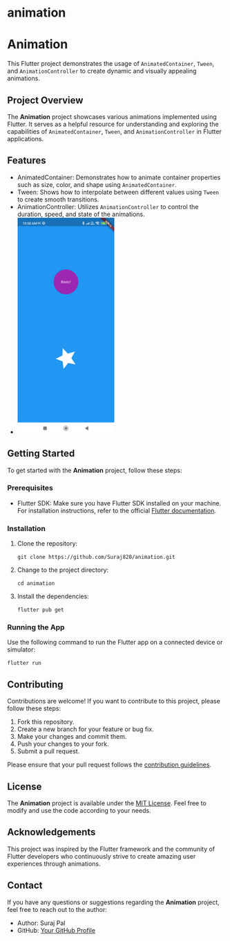# animation

# Animation

This Flutter project demonstrates the usage of `AnimatedContainer`, `Tween`, and `AnimationController` to create dynamic and visually appealing animations.

## Project Overview

The **Animation** project showcases various animations implemented using Flutter. It serves as a helpful resource for understanding and exploring the capabilities of `AnimatedContainer`, `Tween`, and `AnimationController` in Flutter applications.

## Features

- AnimatedContainer: Demonstrates how to animate container properties such as size, color, and shape using `AnimatedContainer`.
- Tween: Shows how to interpolate between different values using `Tween` to create smooth transitions.
- AnimationController: Utilizes `AnimationController` to control the duration, speed, and state of the animations.</br>
- <img src ="screenshot.png"  height="500"/></br>


## Getting Started

To get started with the **Animation** project, follow these steps:

### Prerequisites

- Flutter SDK: Make sure you have Flutter SDK installed on your machine. For installation instructions, refer to the official [Flutter documentation](https://flutter.dev/docs/get-started/install).

### Installation

1. Clone the repository:

   ```
   git clone https://github.com/Suraj820/animation.git
   ```

2. Change to the project directory:

   ```
   cd animation
   ```

3. Install the dependencies:

   ```
   flutter pub get
   ```

### Running the App

Use the following command to run the Flutter app on a connected device or simulator:

```
flutter run
```

## Contributing

Contributions are welcome! If you want to contribute to this project, please follow these steps:

1. Fork this repository.
2. Create a new branch for your feature or bug fix.
3. Make your changes and commit them.
4. Push your changes to your fork.
5. Submit a pull request.

Please ensure that your pull request follows the [contribution guidelines](CONTRIBUTING.md).

## License

The **Animation** project is available under the [MIT License](LICENSE). Feel free to modify and use the code according to your needs.

## Acknowledgements

This project was inspired by the Flutter framework and the community of Flutter developers who continuously strive to create amazing user experiences through animations.

## Contact

If you have any questions or suggestions regarding the **Animation** project, feel free to reach out to the author:

- Author: Suraj Pal
- GitHub: [Your GitHub Profile](https://github.com/your-username)
